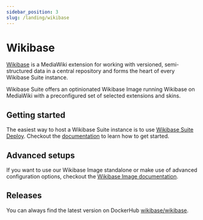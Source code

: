 ```yaml
---
sidebar_position: 3
slug: /landing/wikibase
---
```


# Wikibase

[Wikibase](https://www.mediawiki.org/wiki/Wikibase) is a MediaWiki extension for working with versioned, semi-structured data in a central repository and forms the heart of every Wikibase Suite instance.

Wikibase Suite offers an optinionated Wikibase Image running Wikibase on MediaWiki with a preconfigured set of selected extensions and skins.

## Getting started

The easiest way to host a Wikibase Suite instance is to use [Wikibase Suite Deploy](./getting_started.md). Checkout the [documentation](./../deploy) to learn how to get started.

## Advanced setups

If you want to use our Wikibase Image standalone or make use of advanced configuration options, checkout the [Wikibase Image documentation](./wbs-wikibase).

## Releases
You can always find the latest version on DockerHub [wikibase/wikibase](https://hub.docker.com/u/wikibase/wikibase).

